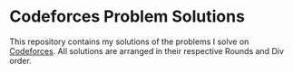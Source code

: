 # Codeforces Problem Solutions


This repository contains my solutions of the problems I  solve on [Codeforces](https://codeforces.com).
All solutions are arranged in their respective Rounds and Div order.